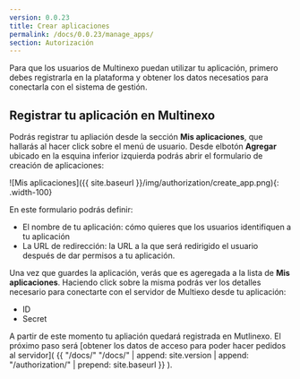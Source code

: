 ```yaml
---
version: 0.0.23
title: Crear aplicaciones
permalink: /docs/0.0.23/manage_apps/
section: Autorización
---
```


Para que los usuarios de Multinexo puedan utilizar tu aplicación, primero debes registrarla en la plataforma y obtener
los datos necesatios para conectarla con el sistema de gestión.

## Registrar tu aplicación en Multinexo

Podrás registrar tu apliación desde la sección **Mis aplicaciones**, que hallarás al hacer click sobre el menú de
usuario. Desde elbotón **Agregar** ubicado en la esquina inferior izquierda podrás abrir el formulario de creación de
aplicaciones: 

![Mis aplicaciones]({{ site.baseurl }}/img/authorization/create_app.png){: .width-100}

En este formulario podrás definir:

- El nombre de tu aplicación: cómo quieres que los usuarios identifiquen a tu aplicación
- La URL de redirección: la URL a la que será redirigido el usuario después de dar permisos a tu aplicación.

Una vez que guardes la aplicación, verás que es ageregada a la lista de **Mis aplicaciones**. Haciendo click sobre la
misma podrás ver los detalles necesario para conectarte con el servidor de Multiexo desde tu aplicación:

- ID
- Secret

A partir de este momento tu apliación quedará registrada en Mutlinexo. El próximo paso será [obtener los datos de acceso
para poder hacer pedidos al servidor]( {{ "/docs/"	"/docs/" | append: site.version | append: "/authorization/" | prepend: site.baseurl }} ).
